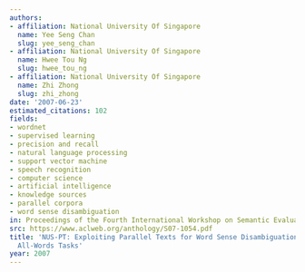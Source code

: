 ```yaml
---
authors:
- affiliation: National University Of Singapore
  name: Yee Seng Chan
  slug: yee_seng_chan
- affiliation: National University Of Singapore
  name: Hwee Tou Ng
  slug: hwee_tou_ng
- affiliation: National University Of Singapore
  name: Zhi Zhong
  slug: zhi_zhong
date: '2007-06-23'
estimated_citations: 102
fields:
- wordnet
- supervised learning
- precision and recall
- natural language processing
- support vector machine
- speech recognition
- computer science
- artificial intelligence
- knowledge sources
- parallel corpora
- word sense disambiguation
in: Proceedings of the Fourth International Workshop on Semantic Evaluations (SemEval-2007)
src: https://www.aclweb.org/anthology/S07-1054.pdf
title: 'NUS-PT: Exploiting Parallel Texts for Word Sense Disambiguation in the English
  All-Words Tasks'
year: 2007
---
```

